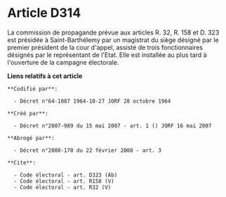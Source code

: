 # Article D314

La commission de propagande prévue aux articles R. 32, R. 158 et D. 323 est présidée à Saint-Barthélemy par un magistrat du
siège désigné par le premier président de la cour d'appel, assisté de trois fonctionnaires désignés par le représentant de
l'Etat. Elle est installée au plus tard à l'ouverture de la campagne électorale.

**Liens relatifs à cet article**

	**Codifié par**:

	  - Décret n°64-1087 1964-10-27 JORF 28 octobre 1964

	**Créé par**:

	  - Décret n°2007-989 du 15 mai 2007 - art. 1 () JORF 16 mai 2007

	**Abrogé par**:

	  - Décret n°2008-170 du 22 février 2008 - art. 3

	**Cite**:

	  - Code électoral - art. D323 (Ab)
	  - Code électoral - art. R158 (V)
	  - Code électoral - art. R32 (V)

